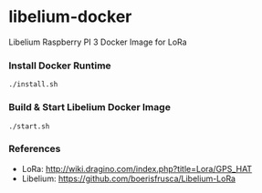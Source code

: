 # libelium-docker
Libelium Raspberry PI 3 Docker Image for LoRa

### Install Docker Runtime
```
./install.sh
```

### Build & Start Libelium Docker Image
```
./start.sh
```

### References
* LoRa: http://wiki.dragino.com/index.php?title=Lora/GPS_HAT
* Libelium: https://github.com/boerisfrusca/Libelium-LoRa
